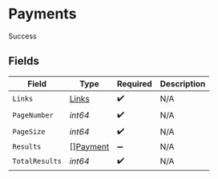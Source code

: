 # Payments

Success


## Fields

| Field                                       | Type                                        | Required                                    | Description                                 |
| ------------------------------------------- | ------------------------------------------- | ------------------------------------------- | ------------------------------------------- |
| `Links`                                     | [Links](../../models/shared/links.md)       | :heavy_check_mark:                          | N/A                                         |
| `PageNumber`                                | *int64*                                     | :heavy_check_mark:                          | N/A                                         |
| `PageSize`                                  | *int64*                                     | :heavy_check_mark:                          | N/A                                         |
| `Results`                                   | [][Payment](../../models/shared/payment.md) | :heavy_minus_sign:                          | N/A                                         |
| `TotalResults`                              | *int64*                                     | :heavy_check_mark:                          | N/A                                         |